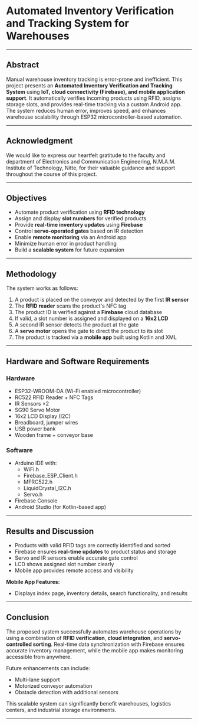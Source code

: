 #  Automated Inventory Verification and Tracking System for Warehouses

---

##  Abstract

Manual warehouse inventory tracking is error-prone and inefficient. This project presents an **Automated Inventory Verification and Tracking System** using **IoT, cloud connectivity (Firebase), and mobile application support**. It automatically verifies incoming products using RFID, assigns storage slots, and provides real-time tracking via a custom Android app. The system reduces human error, improves speed, and enhances warehouse scalability through ESP32 microcontroller-based automation.

---

##  Acknowledgment

We would like to express our heartfelt gratitude to the faculty and department of Electronics and Communication Engineering, N.M.A.M. Institute of Technology, Nitte, for their valuable guidance and support throughout the course of this project.

---

##  Objectives

- Automate product verification using **RFID technology**
- Assign and display **slot numbers** for verified products
- Provide **real-time inventory updates** using **Firebase**
- Control **servo-operated gates** based on IR detection
- Enable **remote monitoring** via an Android app
- Minimize human error in product handling
- Build a **scalable system** for future expansion

---

##  Methodology

The system works as follows:

1. A product is placed on the conveyor and detected by the first **IR sensor**
2. The **RFID reader** scans the product's NFC tag
3. The product ID is verified against a **Firebase** cloud database
4. If valid, a slot number is assigned and displayed on a **16x2 LCD**
5. A second IR sensor detects the product at the gate
6. A **servo motor** opens the gate to direct the product to its slot
7. The product is tracked via a **mobile app** built using Kotlin and XML

---

##  Hardware and Software Requirements

###  Hardware
- ESP32-WROOM-DA (Wi-Fi enabled microcontroller)
- RC522 RFID Reader + NFC Tags
- IR Sensors ×2
- SG90 Servo Motor
- 16x2 LCD Display (I2C)
- Breadboard, jumper wires
- USB power bank
- Wooden frame + conveyor base

###  Software
- Arduino IDE with:
  - WiFi.h
  - Firebase_ESP_Client.h
  - MFRC522.h
  - LiquidCrystal_I2C.h
  - Servo.h
- Firebase Console
- Android Studio (for Kotlin-based app)


---

##  Results and Discussion

- Products with valid RFID tags are correctly identified and sorted
- Firebase ensures **real-time updates** to product status and storage
- Servo and IR sensors enable accurate gate control
- LCD shows assigned slot number clearly
- Mobile app provides remote access and visibility

 **Mobile App Features:**
- Displays index page, inventory details, search functionality, and results

---

##  Conclusion

The proposed system successfully automates warehouse operations by using a combination of **RFID verification**, **cloud integration**, and **servo-controlled sorting**. Real-time data synchronization with Firebase ensures accurate inventory management, while the mobile app makes monitoring accessible from anywhere.

Future enhancements can include:
- Multi-lane support
- Motorized conveyor automation
- Obstacle detection with additional sensors

This scalable system can significantly benefit warehouses, logistics centers, and industrial storage environments.

---



